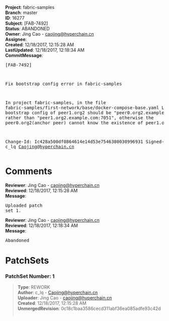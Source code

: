 <strong>Project</strong>: fabric-samples<br><strong>Branch</strong>: master<br><strong>ID</strong>: 16277<br><strong>Subject</strong>: [FAB-7492]<br><strong>Status</strong>: ABANDONED<br><strong>Owner</strong>: Jing Cao - caojing@hyperchain.cn<br><strong>Assignee</strong>:<br><strong>Created</strong>: 12/18/2017, 12:15:28 AM<br><strong>LastUpdated</strong>: 12/18/2017, 12:18:34 AM<br><strong>CommitMessage</strong>:<br><pre>[FAB-7492]

Fix bootstrap config error in fabric-samples

In project fabric-samples,
in the file fabric-samples/first-network/base/docker-compose-base.yaml Line 100,
the bootstrap config of peer1.org2 should be "peer0.org2.example.com:7051",
rather than "peer1.org2.example.com:7051",
otherwise the peer0.org2(anchor peer) cannot know the existence of peer1.org2.

Change-Id: Ic428a500df0864614e14d53e7546380030996931
Signed-off-by: c_lq <Caojing@hyperchain.cn>
</pre><h1>Comments</h1><strong>Reviewer</strong>: Jing Cao - caojing@hyperchain.cn<br><strong>Reviewed</strong>: 12/18/2017, 12:15:28 AM<br><strong>Message</strong>: <pre>Uploaded patch set 1.</pre><strong>Reviewer</strong>: Jing Cao - caojing@hyperchain.cn<br><strong>Reviewed</strong>: 12/18/2017, 12:18:34 AM<br><strong>Message</strong>: <pre>Abandoned</pre><h1>PatchSets</h1><h3>PatchSet Number: 1</h3><blockquote><strong>Type</strong>: REWORK<br><strong>Author</strong>: c_lq - Caojing@hyperchain.cn<br><strong>Uploader</strong>: Jing Cao - caojing@hyperchain.cn<br><strong>Created</strong>: 12/18/2017, 12:15:28 AM<br><strong>UnmergedRevision</strong>: 0c18c1baa3586cecd311abf36ea085adfe93c42d<br><br></blockquote>